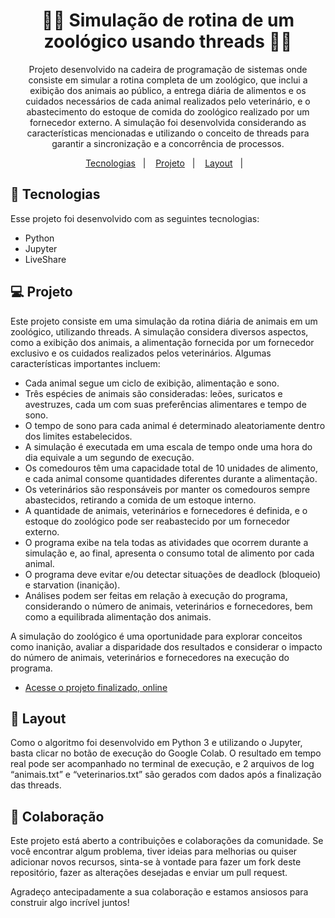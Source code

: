<h1 align="center"> 🦒🐵 Simulação de rotina de um zoológico usando threads 🦁🐻 </h1>

<p align="center">
Projeto desenvolvido na cadeira de programação de sistemas onde consiste em simular a rotina completa de um zoológico, que inclui a exibição dos animais ao público, a entrega diária de alimentos e os cuidados necessários de cada animal realizados pelo veterinário, e o abastecimento do estoque de comida do zoológico realizado por um fornecedor externo. A simulação foi desenvolvida considerando as características mencionadas e utilizando o conceito de threads para garantir a sincronização e a concorrência de processos.
</p>

<p align="center">
  <a href="#-tecnologias">Tecnologias</a>&nbsp;&nbsp;&nbsp;|&nbsp;&nbsp;&nbsp;
  <a href="#-projeto">Projeto</a>&nbsp;&nbsp;&nbsp;|&nbsp;&nbsp;&nbsp;
  <a href="#-layout">Layout</a>&nbsp;&nbsp;&nbsp;|&nbsp;&nbsp;&nbsp;
</p>


## 🚀 Tecnologias

Esse projeto foi desenvolvido com as seguintes tecnologias:

- Python
- Jupyter
- LiveShare

## 💻 Projeto

Este projeto consiste em uma simulação da rotina diária de animais em um zoológico, utilizando threads. A simulação considera diversos aspectos, como a exibição dos animais, a alimentação fornecida por um fornecedor exclusivo e os cuidados realizados pelos veterinários. Algumas características importantes incluem:

- Cada animal segue um ciclo de exibição, alimentação e sono.
- Três espécies de animais são consideradas: leões, suricatos e avestruzes, cada um com suas preferências alimentares e tempo de sono.
- O tempo de sono para cada animal é determinado aleatoriamente dentro dos limites estabelecidos.
- A simulação é executada em uma escala de tempo onde uma hora do dia equivale a um segundo de execução.
- Os comedouros têm uma capacidade total de 10 unidades de alimento, e cada animal consome quantidades diferentes durante a alimentação.
- Os veterinários são responsáveis por manter os comedouros sempre abastecidos, retirando a comida de um estoque interno.
- A quantidade de animais, veterinários e fornecedores é definida, e o estoque do zoológico pode ser reabastecido por um fornecedor externo.
- O programa exibe na tela todas as atividades que ocorrem durante a simulação e, ao final, apresenta o consumo total de alimento por cada animal.
- O programa deve evitar e/ou detectar situações de deadlock (bloqueio) e starvation (inanição).
- Análises podem ser feitas em relação à execução do programa, considerando o número de animais, veterinários e fornecedores, bem como a equilibrada alimentação dos animais.

A simulação do zoológico é uma oportunidade para explorar conceitos como inanição, avaliar a disparidade dos resultados e considerar o impacto do número de animais, veterinários e fornecedores na execução do programa.

- [Acesse o projeto finalizado, online](https://colab.research.google.com/drive/1QPP4Rmb06kEd177M2shD_j4sf71eA7l-?usp=sharing)

## 🔖 Layout

Como o algoritmo foi desenvolvido em Python 3 e utilizando o Jupyter, basta clicar no botão de execução do Google Colab.
O resultado em tempo real pode ser acompanhado no terminal de execução, e 2 arquivos de log “animais.txt” e “veterinarios.txt” são gerados com dados após a finalização das threads.


## 👥 Colaboração

Este projeto está aberto a contribuições e colaborações da comunidade. Se você encontrar algum problema, tiver ideias para melhorias ou quiser adicionar novos recursos, sinta-se à vontade para fazer um fork deste repositório, fazer as alterações desejadas e enviar um pull request.

Agradeço antecipadamente a sua colaboração e estamos ansiosos para construir algo incrível juntos!



